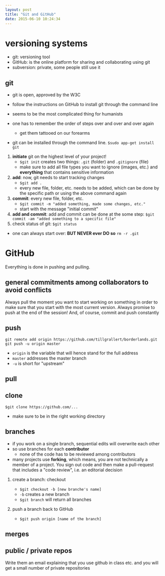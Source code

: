 ```yaml
---
layout: post
title: "Git and GitHub"
date: 2015-06-10 10:24:34
---
```


# versioning systems

- git: versioning tool
- GitHub: is the online platform for sharing and collaborating using git
- subversion: private, some people still use it

## git

- git is open, approved by the W3C
- follow the instructions on GitHub to install git through the command line
- seems to be the most complicated thing for humanists
- one has to remember the order of steps over and over and over again
    + get them tattooed on our forearms

- git can be installed through the command line. `$sudo app-get install git`

1. **initiate** git on the highest level of your project!
    - `$git init` creates two things: `.git` (folder) and `.gitignore` (file)
    - make sure to add all file types you want to ignore (images, etc.) and **everything** that contains sensitive information
2. **add**: now, git needs to start tracking changes
    - `$git add .` 
    - every new file, folder, etc. needs to be added, which can be done by the specific path or using the above command again
3. **commit**: every new file, folder, etc. 
    - `$git commit -m "added something, made some changes, etc."`
    - start with the message "initial commit"
4. **add and commit**: add and commit can be done at the some step: `$git commit -am "added something to a specific file"`
4. check status of git: `$git status`
- one can always start over: **BUT NEVER ever DO so** `rm -r .git`

# GitHub

Everything is done in pushing and pulling.

## general commitments among collaborators to avoid conflicts

Always pull the moment you want to start working on something in order to make sure that you start with the most current version.
Always promise to push at the end of the session! And, of course, commit and push constantly

## push

`git remote add origin https://github.com/tillgrallert/borderlands.git`
`git push -u origin master`

- `origin` is the variable that will hence stand for the full address
- `master` addresses the master branch
- `-u` is short for "upstream"

## pull

## clone

`$git clone https://github.com/...`
- make sure to be in the right working directory

## branches

- if you work on a single branch, sequential edits will overwrite each other
- so use branches for each **contributor**
    + none of the code has to be reviewed among contributors
- many projects use **forking**, which means, you are not technically a member of a project. You sign out code and then make a pull-request that includes a "code review", i.e. an editorial decision

1. create a branch: checkout
    + `$git checkout -b [new branche's name]`
    + `-b` creates a new branch
    + `$git branch` will return all branches
    
2. push a branch back to GitHub
    + `$git push origin [name of the branch]`

## merges

## public / private repos

Write them an email explaining that you use github in class etc. and you will get a small number of private repositories